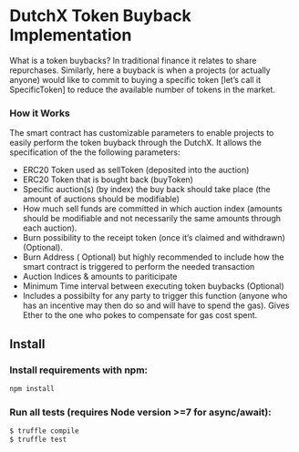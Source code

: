 # DutchX Token Buyback Implementation

What is a token buybacks? In traditional finance it relates to share repurchases. Similarly, here a buyback is when a projects (or actually anyone) would like to commit to buying a specific token [let’s call it SpecificToken] to reduce the available number of tokens in the market.

### How it Works

The smart contract has customizable parameters to enable projects to easily perform the token buyback through the DutchX. It allows the specification of the the following parameters:

- ERC20 Token used as sellToken (deposited into the auction)
- ERC20 Token that is bought back (buyToken)
- Specific auction(s) (by index) the buy back should take place (the amount of auctions should be modifiable)
- How much sell funds are committed in which auction index (amounts should be modifiable and not necessarily the same amounts through each auction).
- Burn possibility to the receipt token (once it’s claimed and withdrawn) (Optional).
- Burn Address ( Optional) but highly recommended to include how the smart contract is triggered to perform the needed transaction
- Auction Indices & amounts to pariticipate
- Minimum Time interval between executing token buybacks (Optional) 
- Includes a possibilty for any party to trigger this function (anyone who has an incentive may then do so and will have to spend the gas). Gives Ether to the one who pokes to compensate for gas cost spent.

## Install
### Install requirements with npm:
```sh
npm install
```

### Run all tests (requires Node version >=7 for async/await):
```sh
$ truffle compile
$ truffle test
```